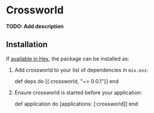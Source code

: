 # Crossworld

**TODO: Add description**

## Installation

If [available in Hex](https://hex.pm/docs/publish), the package can be installed as:

  1. Add crossworld to your list of dependencies in `mix.exs`:

        def deps do
          [{:crossworld, "~> 0.0.1"}]
        end

  2. Ensure crossworld is started before your application:

        def application do
          [applications: [:crossworld]]
        end

